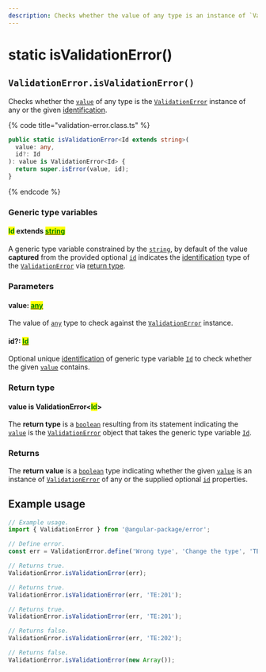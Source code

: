 ```yaml
---
description: Checks whether the value of any type is an instance of `ValidationError`
---
```


# static isValidationError()

## `ValidationError.isValidationError()`

Checks whether the [`value`](static-isvalidationerror.md#value-any) of any type is the [`ValidationError`](broken-reference) instance of any or the given [identification](static-isvalidationerror.md#id-id).

{% code title="validation-error.class.ts" %}
```typescript
public static isValidationError<Id extends string>(
  value: any,
  id?: Id
): value is ValidationError<Id> {
  return super.isError(value, id);
}
```
{% endcode %}

### Generic type variables

#### <mark style="color:green;">Id</mark> extends [<mark style="color:green;">string</mark>](https://www.typescriptlang.org/docs/handbook/basic-types.html#string)

A generic type variable constrained by the [`string`](https://developer.mozilla.org/en-US/docs/Web/JavaScript/Reference/Global\_Objects/String), by default of the value **captured** from the provided optional [`id`](static-isvalidationerror.md#id-id) indicates the [identification](../../getting-started/basic-concepts.md#identification) type of the [`ValidationError`](broken-reference) via [return type](static-isvalidationerror.md#return-type).

### Parameters

#### value: [<mark style="color:green;">any</mark>](https://www.typescriptlang.org/docs/handbook/basic-types.html#any)<mark style="color:green;"></mark>

The value of [`any`](https://www.typescriptlang.org/docs/handbook/basic-types.html#any) type to check against the [`ValidationError`](broken-reference) instance.

#### id?: [<mark style="color:green;">Id</mark>](../../error/generic-type-variables.md#wrap-opening)<mark style="color:green;"></mark>

Optional unique [identification](../../getting-started/basic-concepts.md#identification) of generic type variable [`Id`](static-isvalidationerror.md#id-extends-string) to check whether the given [`value`](static-isvalidationerror.md#value-any) contains.

### Return type

#### value is ValidationError<<mark style="color:green;">Id</mark>>

The **return type** is a [`boolean`](https://www.typescriptlang.org/docs/handbook/basic-types.html#boolean) resulting from its statement indicating the [`value`](static-isvalidationerror.md#value-any) is the [`ValidationError`](broken-reference) object that takes the generic type variable [`Id`](static-isvalidationerror.md#id-extends-string).

### Returns

The **return value** is a [`boolean`](https://developer.mozilla.org/en-US/docs/Web/JavaScript/Reference/Global\_Objects/Boolean) type indicating whether the given [`value`](static-isvalidationerror.md#value-any) is an instance of [`ValidationError`](broken-reference) of any or the supplied optional [`id`](static-isvalidationerror.md#id-id) properties.

## Example usage

```typescript
// Example usage.
import { ValidationError } from '@angular-package/error';

// Define error.
const err = ValidationError.define('Wrong type', 'Change the type', 'TE:201');

// Returns true.
ValidationError.isValidationError(err);

// Returns true.
ValidationError.isValidationError(err, 'TE:201');

// Returns true.
ValidationError.isValidationError(err, 'TE:201');

// Returns false.
ValidationError.isValidationError(err, 'TE:202');

// Returns false.
ValidationError.isValidationError(new Array());
```
